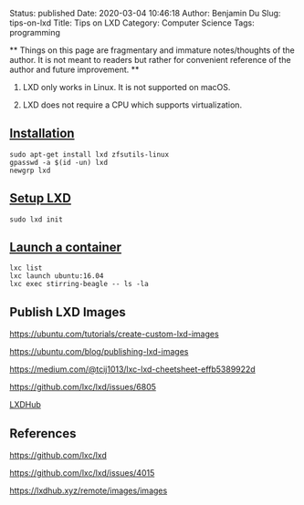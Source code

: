 Status: published
Date: 2020-03-04 10:46:18
Author: Benjamin Du
Slug: tips-on-lxd
Title: Tips on LXD
Category: Computer Science
Tags: programming

**
Things on this page are fragmentary and immature notes/thoughts of the author.
It is not meant to readers but rather for convenient reference of the author and future improvement.
**

1. LXD only works in Linux.
    It is not supported on macOS.

2. LXD does not require a CPU which supports virtualization. 

## [Installation](https://ubuntu.com/tutorials/tutorial-setting-up-lxd-1604#2-install-lxd)

    sudo apt-get install lxd zfsutils-linux
    gpasswd -a $(id -un) lxd
    newgrp lxd

## [Setup LXD](https://ubuntu.com/tutorials/tutorial-setting-up-lxd-1604#3-setup-lxd)

    sudo lxd init

## [Launch a container](https://ubuntu.com/tutorials/tutorial-setting-up-lxd-1604#4-launch-a-container)

    lxc list
    lxc launch ubuntu:16.04
    lxc exec stirring-beagle -- ls -la


## Publish LXD Images

https://ubuntu.com/tutorials/create-custom-lxd-images

https://ubuntu.com/blog/publishing-lxd-images

https://medium.com/@tcij1013/lxc-lxd-cheetsheet-effb5389922d

https://github.com/lxc/lxd/issues/6805

[LXDHub](https://lxdhub.xyz/remote/images/images)

## References

https://github.com/lxc/lxd

https://github.com/lxc/lxd/issues/4015

https://lxdhub.xyz/remote/images/images